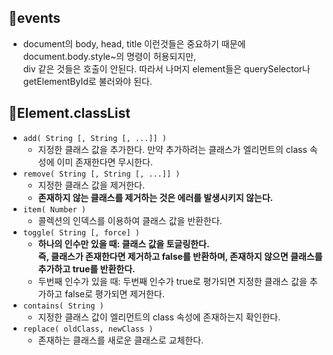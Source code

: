 ## 📌events

- document의 body, head, title 이런것들은 중요하기 때문에
  document.body.style~의 명령이 허용되지만, <br> div 같은 것들은 호출이 안된다.
  따라서 나머지 element들은 querySelector나 getElementById로 불러와야 된다.

## 📌Element.classList

- `add( String [, String [, ...]] )`
   - 지정한 클래스 값을 추가한다. 만약 추가하려는 클래스가 엘리먼트의 class 속성에 이미 존재한다면 무시한다.
- `remove( String [, String [, ...]] )`
   - 지정한 클래스 값을 제거한다.
   - **존재하지 않는 클래스를 제거하는 것은 에러를 발생시키지 않는다.**
- `item( Number )`
   - 콜렉션의 인덱스를 이용하여 클래스 값을 반환한다.
- `toggle( String [, force] )`
   - **하나의 인수만 있을 때: 클래스 값을 토글링한다. <br> 즉, 클래스가 존재한다면 제거하고 false를 반환하며, 존재하지 않으면 클래스를 추가하고 true를 반환한다.**
   - 두번째 인수가 있을 때: 두번째 인수가 true로 평가되면 지정한 클래스 값을 추가하고 false로 평가되면 제거한다.
- `contains( String )`
   - 지정한 클래스 값이 엘리먼트의 class 속성에 존재하는지 확인한다.
- `replace( oldClass, newClass )`
   - 존재하는 클래스를 새로운 클래스로 교체한다.
